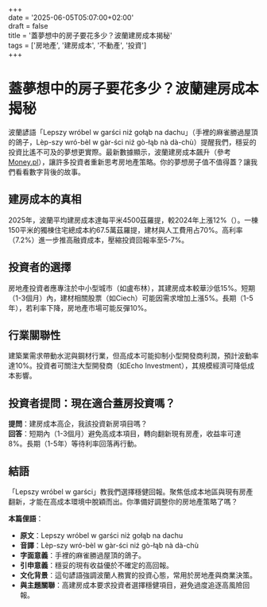 +++  
date = '2025-06-05T05:07:00+02:00'  
draft = false  
title = '蓋夢想中的房子要花多少？波蘭建房成本揭秘'  
tags = ['房地產', '建房成本', '不動產', '投資']  
+++

# 蓋夢想中的房子要花多少？波蘭建房成本揭秘

波蘭諺語「Lepszy wróbel w garści niż gołąb na dachu」（手裡的麻雀勝過屋頂的鴿子，Lèp-szy wró-bèl w gàr-ści niź gò-łąb nà dà-chù）提醒我們，穩妥的投資比遙不可及的夢想更實際。最新數據顯示，波蘭建房成本飆升（參考 [Money.pl](https://www.money.pl/gospodarka/za-ile-mozna-wybudowac-dom-oto-kosztorys-7164020034218752a.html)），讓許多投資者重新思考房地產策略。你的夢想房子值不值得蓋？讓我們看看數字背後的故事。

## 建房成本的真相
2025年，波蘭平均建房成本達每平米4500茲羅提，較2024年上漲12%（）。一棟150平米的獨棟住宅總成本約67.5萬茲羅提，建材與人工費用占70%。高利率（7.2%）進一步推高融資成本，壓縮投資回報率至5-7%。

## 投資者的選擇
房地產投資者應專注於中小型城市（如盧布林），其建房成本較華沙低15%。短期（1-3個月）內，建材相關股票（如Ciech）可能因需求增加上漲5%。長期（1-5年），若利率下降，房地產市場可能反彈10%。

## 行業關聯性
建築業需求帶動水泥與鋼材行業，但高成本可能抑制小型開發商利潤，預計波動率達10%。投資者可關注大型開發商（如Echo Investment），其規模經濟可降低成本影響。

## 投資者提問：現在適合蓋房投資嗎？
**提問**：建房成本高企，我該投資新房項目嗎？  
**回答**：短期內（1-3個月）避免高成本項目，轉向翻新現有房產，收益率可達8%。長期（1-5年）等待利率回落再行動。

## 結語
「Lepszy wróbel w garści」教我們選擇穩健回報。聚焦低成本地區與現有房產翻新，才能在高成本環境中脫穎而出。你準備好調整你的房地產策略了嗎？

**本篇俚語**：  
- **原文**：Lepszy wróbel w garści niż gołąb na dachu  
- **音譯**：Lèp-szy wró-bèl w gàr-ści niź gò-łąb nà dà-chù  
- **字面意義**：手裡的麻雀勝過屋頂的鴿子。  
- **引申意義**：穩妥的現有收益優於不確定的高回報。  
- **文化背景**：這句諺語強調波蘭人務實的投資心態，常用於房地產與商業決策。  
- **與主題關聯**：高建房成本要求投資者選擇穩健項目，避免過度追逐高風險回報。